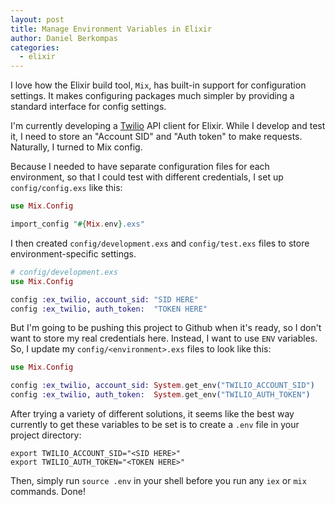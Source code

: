 ```yaml
---
layout: post
title: Manage Environment Variables in Elixir
author: Daniel Berkompas
categories: 
  - elixir
---
```


I love how the Elixir build tool, `Mix`, has built-in support for configuration
settings. It makes configuring packages much simpler by providing a standard
interface for config settings.

I'm currently developing a [Twilio][twilio] API client for Elixir. While I
develop and test it, I need to store an "Account SID" and "Auth token" to make
requests. Naturally, I turned to Mix config.

Because I needed to have separate configuration files for each environment, so that I
could test with different credentials, I set up `config/config.exs` like this:

```elixir
use Mix.Config

import_config "#{Mix.env}.exs"
```

I then created `config/development.exs` and `config/test.exs` files to
store environment-specific settings.

```elixir
# config/development.exs
use Mix.Config

config :ex_twilio, account_sid: "SID HERE"
config :ex_twilio, auth_token:  "TOKEN HERE"
```

But I'm going to be pushing this project to Github when it's ready, so I don't
want to store my real credentials here. Instead, I want to use `ENV` variables.
So, I update my `config/<environment>.exs` files to look like this:

```elixir
use Mix.Config

config :ex_twilio, account_sid: System.get_env("TWILIO_ACCOUNT_SID")
config :ex_twilio, auth_token:  System.get_env("TWILIO_AUTH_TOKEN")
```

After trying a variety of different solutions, it seems like the best way
currently to get these variables to be set is to create a `.env` file in your
project directory:

```
export TWILIO_ACCOUNT_SID="<SID HERE>"
export TWILIO_AUTH_TOKEN="<TOKEN HERE>"
```

Then, simply run `source .env` in your shell before you run any `iex` or `mix`
commands. Done!

[twilio]: http://twilio.com
